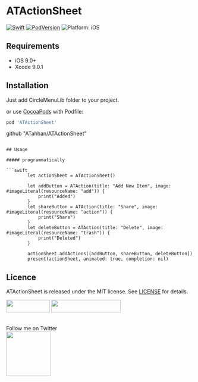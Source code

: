 # ATActionSheet

<a href="https://developer.apple.com/swift/"><img src="https://img.shields.io/badge/Swift-4.2-orange.svg?style=flat" style="max-height: 300px;" alt="Swift"/></a>
<a href="https://cocoapods.org/pods/SSMP"><img src="https://img.shields.io/cocoapods/v/SSMP.svg" style="max-height: 300px;" alt="PodVersion"/></a>
<img src="https://img.shields.io/badge/platform-iOS-lightgrey.svg" style="max-height: 300px;" alt="Platform: iOS">

## Requirements

- iOS 9.0+
- Xcode 9.0.1

## Installation

Just add CircleMenuLib folder to your project.

or use [CocoaPods](https://cocoapods.org) with Podfile:

```ruby
pod 'ATActionSheet'
```
github "ATahhan/ATActionSheet"
```

## Usage

##### programmatically

```swift
        let actionSheet = ATActionSheet()
        
        let addButton = ATAction(title: "Add New Item", image: #imageLiteral(resourceName: "add")) {
            print("Added")
        }
        let shareButton = ATAction(title: "Share", image: #imageLiteral(resourceName: "action")) {
            print("Share")
        }
        let deleteButton = ATAction(title: "Delete", image: #imageLiteral(resourceName: "trash")) {
            print("Deleted")
        }
        
        actionSheet.addActions([addButton, shareButton, deleteButton])
        present(actionSheet, animated: true, completion: nil)
```

## Licence

ATActionSheet is released under the MIT license.
See [LICENSE](./LICENSE) for details.
<br>

<a href="https://itunes.apple.com/app/apple-store/id1182360240?pt=550053&ct=circle-menu&mt=8" >
<img src="https://github.com/ramotion/gliding-collection/raw/master/app_store@2x.png" width="117" height="34"></a>
<a href="https://dev.ramotion.com?utm_source=gthb&utm_medium=repo&utm_campaign=circle-menu">
<img src="https://github.com/ramotion/gliding-collection/raw/master/contact_our_team@2x.png" width="187" height="34"></a>
<br>
<br>

Follow me on Twitter<br>
<a href="http://twitter.com/atahhan_" >
<img src="https://cdn1.iconfinder.com/data/icons/iconza-circle-social/64/697029-twitter-128.png" width="120" height="120"></a>
